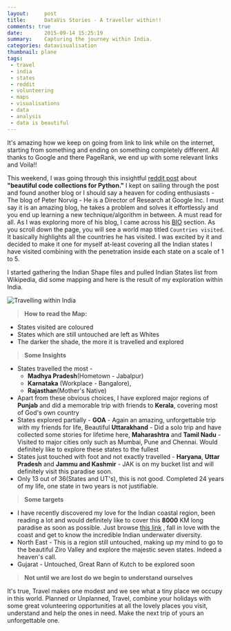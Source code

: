 ```yaml
---
layout:     post
title:      DataVis Stories - A traveller within!!
comments: true
date:       2015-09-14 15:25:19
summary:    Capturing the journey within India.
categories: datavisualisation
thumbnail: plane
tags:
 - travel
 - india
 - states
 - reddit
 - volunteering
 - maps
 - visualisations
 - data
 - analysis
 - data is beautiful
---
```


It's amazing how we keep on going from link to link while on the internet, starting from something and ending on something completely different. All thanks to Google and there PageRank, we end up with some relevant links and Voila!!

This weekend, I was going through this insightful [reddit post](https://www.reddit.com/r/Python/comments/3jdrw1/is_there_a_beautiful_code_collection_for_python/?utm_campaign=Data%2bElixir&utm_medium=email&utm_source=Data_Elixir_52) about  **"beautiful code collections for Python."** I kept on sailing through the post and found another blog or I should say a heaven for coding enthusiasts - The blog of Peter Norvig - He is a Director of Research at Google Inc. I must say it is an amazing blog, he takes a problem and solves it effortlessly and you end up learning a new technique/algorithm in between. A must read for all. As I was exploring more of his blog, I came across his [BIO](http://norvig.com/bio.html) section. As you scroll down the page, you will see a world map titled `Countries visited`. It basically highlights all the countries he has visited. I was excited by it and decided to make it one for myself at-least covering all the Indian states I have visited combining with the penetration inside each state on a scale of 1 to 5.

I started gathering the Indian Shape files and pulled Indian States list from Wikipedia, did some mapping and here is the result of my exploration within India.

 ![Travelling within India](http://i.imgur.com/pOQT9ww.png)

>**How to read the Map:**

 - States visited are coloured
 - States which are still untouched are left as Whites
 - The darker the shade, the more it is travelled and explored

>**Some Insights**

 - States travelled the most - 
	 - **Madhya Pradesh**(Hometown - Jabalpur)
	 - **Karnataka** (Workplace - Bangalore), 
	 - **Rajasthan**(Mother's Native)
 - Apart from these obvious choices, I have explored major regions of **Punjab** and did a memorable trip with friends to **Kerala**, covering most of God's own country
 - States explored partially - **GOA** - Again an amazing, unforgettable trip with my friends for life, Beautiful **Uttarakhand** - Did a solo trip and have collected some stories for lifetime here, **Maharashtra** and **Tamil Nadu** - Visited to major cities only such as Mumbai, Pune and Chennai. Would definitely like to explore these states to the fullest
 - States just touched with foot and not exactly travelled - **Haryana**, **Uttar Pradesh** and **Jammu and Kashmir** - JAK is on my bucket list and will definitely visit this paradise soon.
 - Only 13 out of 36(States and UT's), this is not good. Completed 24 years of my life, one state in two years is not justifiable. 
 
 >**Some targets**

 - I have recently discovered my love for the Indian coastal region,  been reading a lot and would definitely like to cover this **8000** KM long paradise as  soon as possible. Just browse [this link](http://www.padi.com/scuba-diving/scuba-diving-travel/vacation-spotlights/india/) , fall in love with the coast and get to know the incredible Indian underwater diversity.
 - North East - This is a region still untouched, making up my mind to go to the beautiful Ziro Valley and explore the majestic seven states. Indeed a heaven's call.
 - Gujarat - Untouched, Great Rann of Kutch to be explored soon

> **Not until we are lost do we begin to understand ourselves**

It's true, Travel makes one modest and we see what a tiny place we occupy in this world. Planned or Unplanned, Travel, combine your holidays with some great volunteering opportunities at all the lovely places you visit, understand and help the ones in need. Make the next trip of yours an unforgettable one.

